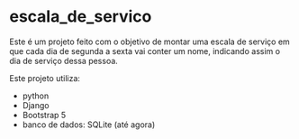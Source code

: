 # escala_de_servico
Este é um projeto feito com o objetivo de montar uma escala de serviço em que cada dia de segunda a sexta vai conter um nome, indicando assim o dia de serviço dessa pessoa.

Este projeto utiliza:
- python
- Django
- Bootstrap 5
- banco de dados: SQLite (até agora)
